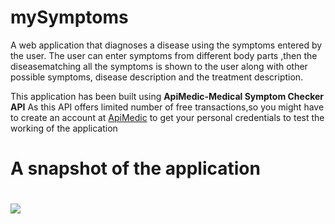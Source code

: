 # mySymptoms

A web application that diagnoses a disease using the symptoms entered by the user. The user can enter symptoms from different body parts ,then the diseasematching all the symptoms is shown to the user along with other possible symptoms,
disease description and the treatment description.

This application has been built using **ApiMedic-Medical Symptom Checker API** 
As this API offers limited number of free transactions,so you might have to create an account at [ApiMedic](http://apimedic.com) to get your personal credentials to test the working of the application

 # **A snapshot of the application**

 # ![](https://user-images.githubusercontent.com/29385192/34518113-dcbb936a-f0a3-11e7-891f-7090c8ba6ce9.jpg)